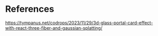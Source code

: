 

# References
https://tympanus.net/codrops/2023/11/29/3d-glass-portal-card-effect-with-react-three-fiber-and-gaussian-splatting/

